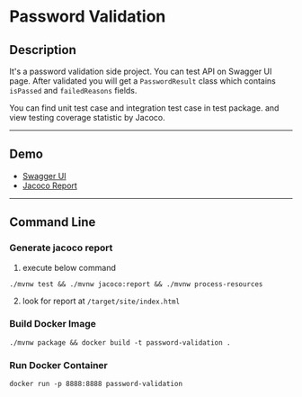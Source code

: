 # Password Validation

## Description
It's a password validation side project. You can test API on Swagger UI page. After validated you will get a `PasswordResult` class which contains `isPassed` and `failedReasons` fields. 

You can find unit test case and integration test case in test package. and view testing coverage statistic by Jacoco.

---

## Demo

- [Swagger UI](http://jasonjiang.info/password-validation/swagger-ui/)
- [Jacoco Report](http://jasonjiang.info/password-validation/jacoco/index.html)

---

## Command Line

### Generate jacoco report

1. execute below command

```shell
./mvnw test && ./mvnw jacoco:report && ./mvnw process-resources 
```

2. look for report at `/target/site/index.html`

### Build Docker Image

```shell
./mvnw package && docker build -t password-validation .
```

### Run Docker Container

```shell
docker run -p 8888:8888 password-validation
```